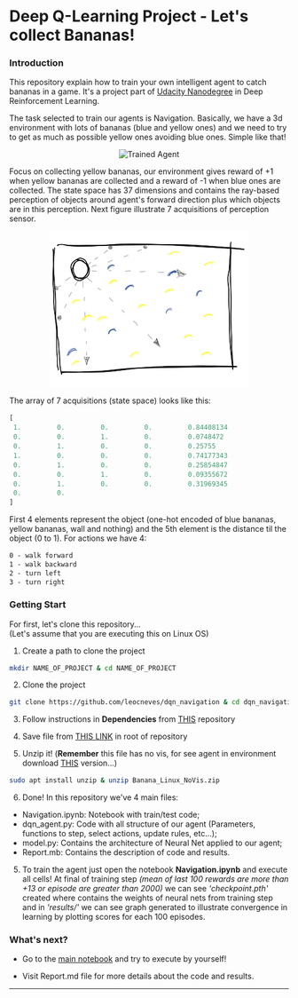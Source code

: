 [//]: # (Image References)

[image1]: https://user-images.githubusercontent.com/10624937/42135619-d90f2f28-7d12-11e8-8823-82b970a54d7e.gif "Trained Agent"

[image2]: imgs/env.png "environment"

# Deep Q-Learning Project - Let's collect Bananas!

### Introduction

This repository explain how to train your own intelligent agent to catch bananas in a game. It's a project part of [Udacity Nanodegree](https://www.udacity.com/course/deep-reinforcement-learning-nanodegree--nd893) in Deep Reinforcement Learning.

The task selected to train our agents is Navigation. Basically, we have a 3d environment with lots of bananas (blue and yellow ones) and we need to try to get as much as possible yellow ones avoiding blue ones. Simple like that!

<center>

![Trained Agent][image1]

</center>

Focus on collecting yellow bananas, our environment gives reward of +1 when yellow bananas are collected and a reward of -1 when blue ones are collected. The state space has 37 dimensions and contains the ray-based perception of objects around agent's forward direction plus which objects are in this perception. Next figure illustrate 7 acquisitions of perception sensor.

<center>

![environment][image2]

</center>

The array of 7 acquisitions (state space) looks like this:

```python
[
 1.         0.         0.         0.         0.84408134
 0.         0.         1.         0.         0.0748472
 0.         1.         0.         0.         0.25755    
 1.         0.         0.         0.         0.74177343
 0.         1.         0.         0.         0.25854847
 0.         0.         1.         0.         0.09355672
 0.         1.         0.         0.         0.31969345
 0.         0.
]
```

First 4 elements represent the object (one-hot encoded of blue bananas, yellow bananas, wall and nothing) and the 5th element is the distance til the object (0 to 1). For actions we have 4:


    0 - walk forward
    1 - walk backward
    2 - turn left
    3 - turn right


### Getting Start

For first, let's clone this repository... \
(Let's assume that you are executing this on Linux OS)

1. Create a path to clone the project

```bash
mkdir NAME_OF_PROJECT & cd NAME_OF_PROJECT
```

2. Clone the project

```bash
git clone https://github.com/leocneves/dqn_navigation & cd dqn_navigation
```

3. Follow instructions in **Dependencies** from [THIS](https://github.com/udacity/Value-based-methods#dependencies) repository

4. Save file from [THIS LINK](https://s3-us-west-1.amazonaws.com/udacity-drlnd/P1/Banana/Banana_Linux_NoVis.zip) in root of repository

5. Unzip it! (**Remember** this file has no vis, for see agent in environment download [THIS](https://s3-us-west-1.amazonaws.com/udacity-drlnd/P1/Banana/Banana_Linux.zip) version...)

```bash
sudo apt install unzip & unzip Banana_Linux_NoVis.zip
```

6. Done! In this repository we've 4 main files:

 - Navigation.ipynb: Notebook with train/test code;
 - dqn_agent.py: Code with all structure of our agent (Parameters, functions to step, select actions, update rules, etc...);
 - model.py: Contains the architecture of Neural Net applied to our agent;
 - Report.mb: Contains the description of code and results.


5. To train the agent just open the notebook **Navigation.ipynb** and execute all cells! At final of training step *(mean of last 100 rewards are more than +13 or episode are greater than 2000)* we can see *'checkpoint.pth'* created where contains the weights of neural nets from training step and in *'results/'* we can see graph generated to illustrate convergence in learning by plotting scores for each 100 episodes.

### What's next?

* Go to the [main notebook](https://github.com/leocneves/dqn_navigation/blob/master/Navigation.ipynb) and try to execute by yourself!

* Visit Report.md file for more details about the code and results.

---
